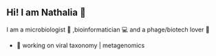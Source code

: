 ## Hi! I am Nathalia 👋

<!--
**portillanath/portillanath** is a ✨ _special_ ✨ repository because its `README.md` (this file) appears on your GitHub profile.

Here are some ideas to get you started:

 🔭 I’m currently working on 
- 🌱 I’m currently learning ...
- 👯 I’m looking to collaborate on ...
- 🤔 I’m looking for help with ...
- 💬 Ask me about ...
- 📫 How to reach me: ...
- 😄 Pronouns: ...
- ⚡ Fun fact: ...
-->
I am a microbiologist :microscope: ,bioinformatician :computer: and a phage/biotech lover :dna:

* :seedling: working on viral taxonomy | metagenomics 

